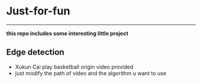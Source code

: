 # Just-for-fun
---

**this repo includes some interesting little project**

## Edge detection

* Xukun Cai play basketball origin video provided
* just modify the path of video and the algorithm u want to use
